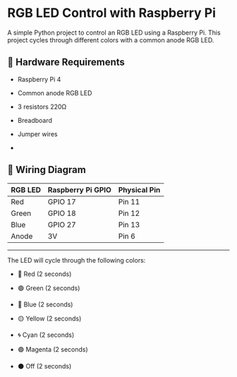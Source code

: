 # RGB LED Control with Raspberry Pi
A simple Python project to control an RGB LED using a Raspberry Pi. This project cycles through different colors with a common anode RGB LED.
## 🔧 Hardware Requirements
- Raspberry Pi 4

- Common anode RGB LED

- 3 resistors 220Ω 

- Breadboard

- Jumper wires
- 
## 🔌 Wiring Diagram

| RGB LED | Raspberry Pi GPIO | Physical Pin |
|---------|-------------------|------------- |
| Red     | GPIO 17           | Pin 11       |
| Green   | GPIO 18           | Pin 12       |
| Blue    | GPIO 27           | Pin 13       |
| Anode   | 3V                | Pin 6        |
----------------------------------------------

The LED will cycle through the following colors:

- 🔴 Red (2 seconds)

- 🟢 Green (2 seconds)

- 🔵 Blue (2 seconds)

- 🟡 Yellow (2 seconds)

- 🌀 Cyan (2 seconds)

- 🟣 Magenta (2 seconds)

- ⚫ Off (2 seconds)
